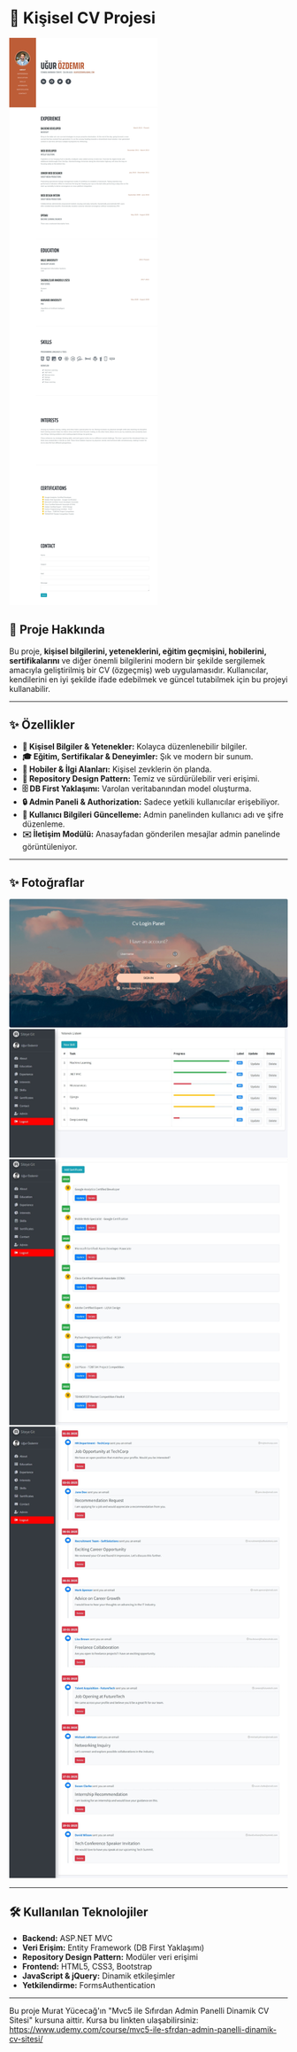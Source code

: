 # 🌟 Kişisel CV Projesi

![Proje Kapak Resmi](./images/defaultFull.jpeg)

## 📄 Proje Hakkında

Bu proje, **kişisel bilgilerini, yeteneklerini, eğitim geçmişini, hobilerini, sertifikalarını** ve diğer önemli bilgilerini modern bir şekilde sergilemek amacıyla geliştirilmiş bir CV (özgeçmiş) web uygulamasıdır. Kullanıcılar, kendilerini en iyi şekilde ifade edebilmek ve güncel tutabilmek için bu projeyi kullanabilir.

---

## ✨ Özellikler

- **👤 Kişisel Bilgiler & Yetenekler:** Kolayca düzenlenebilir bilgiler.
- **🎓 Eğitim, Sertifikalar & Deneyimler:** Şık ve modern bir sunum.
- **🎨 Hobiler & İlgi Alanları:** Kişisel zevklerin ön planda.
- **📁 Repository Design Pattern:** Temiz ve sürdürülebilir veri erişimi.
- **🗄️ DB First Yaklaşımı:** Varolan veritabanından model oluşturma.
- **🔒 Admin Paneli & Authorization:** Sadece yetkili kullanıcılar erişebiliyor.
- **🔄 Kullanıcı Bilgileri Güncelleme:** Admin panelinden kullanıcı adı ve şifre düzenleme.
- **✉️ İletişim Modülü:** Anasayfadan gönderilen mesajlar admin panelinde görüntüleniyor.

---


## ✨ Fotoğraflar
![Admin Paneli](images/loginpage.png)
![Admin Paneli](images/skills.jpeg)
![Admin Paneli](images/sertificates.jpeg)
![Admin Paneli](images/messages.jpeg)


---
## 🛠️ Kullanılan Teknolojiler

- **Backend:** ASP.NET MVC  
- **Veri Erişim:** Entity Framework (DB First Yaklaşımı)  
- **Repository Design Pattern:** Modüler veri erişimi  
- **Frontend:** HTML5, CSS3, Bootstrap
- **JavaScript & jQuery:** Dinamik etkileşimler
- **Yetkilendirme:** FormsAuthentication

---

Bu proje Murat Yücecağ'ın "Mvc5 ile Sıfırdan Admin Panelli Dinamik CV Sitesi" kursuna aittir.
Kursa bu linkten ulaşabilirsiniz: https://www.udemy.com/course/mvc5-ile-sfrdan-admin-panelli-dinamik-cv-sitesi/
